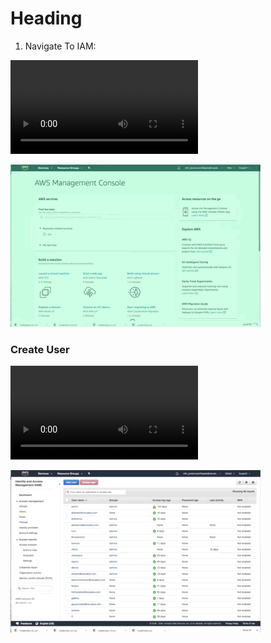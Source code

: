 #  Heading

1.  Navigate To IAM:

![](./images/nav2users.mp4)

![](./images/nav2usersSmall.gif)


###  Create User

![](./images/createUser.mp4)

![](./images/createUsersmall.gif)

